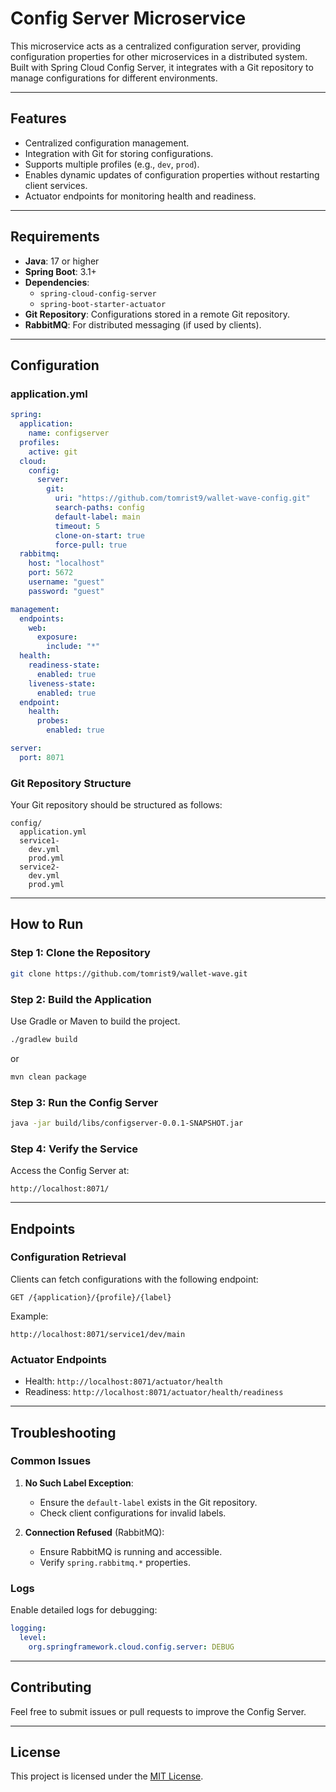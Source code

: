 # Config Server Microservice

This microservice acts as a centralized configuration server, providing configuration properties for other microservices in a distributed system. Built with Spring Cloud Config Server, it integrates with a Git repository to manage configurations for different environments.

---

## Features
- Centralized configuration management.
- Integration with Git for storing configurations.
- Supports multiple profiles (e.g., `dev`, `prod`).
- Enables dynamic updates of configuration properties without restarting client services.
- Actuator endpoints for monitoring health and readiness.

---

## Requirements

- **Java**: 17 or higher
- **Spring Boot**: 3.1+
- **Dependencies**:
  - `spring-cloud-config-server`
  - `spring-boot-starter-actuator`
- **Git Repository**: Configurations stored in a remote Git repository.
- **RabbitMQ**: For distributed messaging (if used by clients).

---

## Configuration

### application.yml
```yaml
spring:
  application:
    name: configserver
  profiles:
    active: git
  cloud:
    config:
      server:
        git:
          uri: "https://github.com/tomrist9/wallet-wave-config.git"
          search-paths: config
          default-label: main
          timeout: 5
          clone-on-start: true
          force-pull: true
  rabbitmq:
    host: "localhost"
    port: 5672
    username: "guest"
    password: "guest"

management:
  endpoints:
    web:
      exposure:
        include: "*"
  health:
    readiness-state:
      enabled: true
    liveness-state:
      enabled: true
  endpoint:
    health:
      probes:
        enabled: true

server:
  port: 8071
```

### Git Repository Structure
Your Git repository should be structured as follows:
```
config/
  application.yml
  service1-
    dev.yml
    prod.yml
  service2-
    dev.yml
    prod.yml
```

---

## How to Run

### Step 1: Clone the Repository
```bash
git clone https://github.com/tomrist9/wallet-wave.git
```

### Step 2: Build the Application
Use Gradle or Maven to build the project.
```bash
./gradlew build
```
or
```bash
mvn clean package
```

### Step 3: Run the Config Server
```bash
java -jar build/libs/configserver-0.0.1-SNAPSHOT.jar
```

### Step 4: Verify the Service
Access the Config Server at:
```
http://localhost:8071/
```

---

## Endpoints

### Configuration Retrieval
Clients can fetch configurations with the following endpoint:
```
GET /{application}/{profile}/{label}
```
Example:
```
http://localhost:8071/service1/dev/main
```

### Actuator Endpoints
- Health: `http://localhost:8071/actuator/health`
- Readiness: `http://localhost:8071/actuator/health/readiness`

---

## Troubleshooting

### Common Issues

1. **No Such Label Exception**:
   - Ensure the `default-label` exists in the Git repository.
   - Check client configurations for invalid labels.

2. **Connection Refused** (RabbitMQ):
   - Ensure RabbitMQ is running and accessible.
   - Verify `spring.rabbitmq.*` properties.

### Logs
Enable detailed logs for debugging:
```yaml
logging:
  level:
    org.springframework.cloud.config.server: DEBUG
```

---

## Contributing
Feel free to submit issues or pull requests to improve the Config Server.

---

## License
This project is licensed under the [MIT License](LICENSE).

